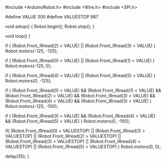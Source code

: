 #include <ArduinoRobot.h>
#include <Wire.h>
#include <SPI.h>

#define VALUE  300
#define VALUESTOP 987

void setup() {
  Robot.begin();
  Robot.stop();
}

void loop() {

  if ( (Robot.Front_IRread(2) < VALUE) || (Robot.Front_IRread(3) < VALUE) )
    Robot.motors(-125, -125);

  if ( (Robot.Front_IRread(0) < VALUE) || (Robot.Front_IRread(1) < VALUE) )
    Robot.motors(-125, 0);

  if ( (Robot.Front_IRread(4) < VALUE) || (Robot.Front_IRread(5) < VALUE) )
    Robot.motors(0, -125);

  if ( (Robot.Front_IRread(0) < VALUE) && (Robot.Front_IRread(1) < VALUE) && (Robot.Front_IRread(2) < VALUE) && (Robot.Front_IRread(3) < VALUE) && (Robot.Front_IRread(4) < VALUE) && (Robot.Front_IRread(5) < VALUE) )
    Robot.motors(-125, -100);

  if ( (Robot.Front_IRread(3) < VALUE) && (Robot.Front_IRread(4) < VALUE) && (Robot.Front_IRread(5) < VALUE) )
    Robot.motors(0, -100);
  
  if( (Robot.Front_IRread(0) > VALUESTOP) || (Robot.Front_IRread(1) > VALUESTOP) || (Robot.Front_IRread(2) > VALUESTOP) || (Robot.Front_IRread(3) > VALUESTOP) || (Robot.Front_IRread(4) > VALUESTOP) || (Robot.Front_IRread(5) > VALUESTOP) )
        Robot.motors(0, 0);
  
  delay(35);
}

